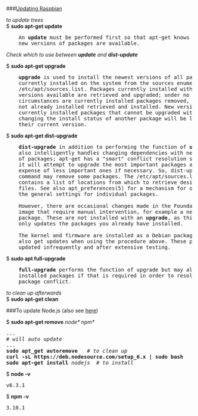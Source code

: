 ###[Updating Raspbian](https://www.youtube.com/watch?v=-6OGuhLtKbU&t=15m52s)

<em>to update trees</em>   
$ <b>sudo apt-get update</b>   
<pre>
    An <b>update</b> must be performed first so that apt-get knows that 
    new versions of packages are available.
</pre>

<em>Check which to use between **update** and **dist-update**</em>  

$ <b>sudo apt-get upgrade</b>   
<pre>
    <b>upgrade</b> is used to install the newest versions of all packages
    currently installed on the system from the sources enumerated in
    /etc/apt/sources.list. Packages currently installed with new
    versions available are retrieved and upgraded; under no
    circumstances are currently installed packages removed, or packages
    not already installed retrieved and installed. New versions of
    currently installed packages that cannot be upgraded without
    changing the install status of another package will be left at
    their current version. 
</pre>

$ <b>sudo apt-get dist-upgrade</b> 
<pre>
    <b>dist-upgrade</b> in addition to performing the function of <b>upgrade</b>,
    also intelligently handles changing dependencies with new versions
    of packages; apt-get has a "smart" conflict resolution system, and
    it will attempt to upgrade the most important packages at the
    expense of less important ones if necessary. So, dist-upgrade
    command may remove some packages. The /etc/apt/sources.list file
    contains a list of locations from which to retrieve desired package
    files. See also apt_preferences(5) for a mechanism for overriding
    the general settings for individual packages.
    
    However, there are occasional changes made in the Foundation's Raspbian 
    image that require manual intervention, for example a newly introduced 
    package. These are not installed with an <b>upgrade</b>, as this command 
    only updates the packages you already have installed.
    
    The kernel and firmware are installed as a Debian package, and so will 
    also get updates when using the procedure above. These packages are 
    updated infrequently and after extensive testing.
</pre>
    
$ <b>sudo apt full-upgrade</b>
<pre>
    <b>full-upgrade</b> performs the function of upgrade but may also remove
    installed packages if that is required in order to resolve a
    package conflict.
</pre>

<em>to clean up afterwards</em>   
$ <b>sudo apt-get clean</b>   


###To update Node.js (also see [here](https://www.raspberrypi.org/forums/viewtopic.php?f=34&t=140747))

$ <b>sudo apt-get remove</b> <em>node* npm*</em>
<pre>
...
# <em>will auto update</em>
...
<b>sudo apt_get autoremove</b>   # <em>to clean up</em>
<b>curl -sL https://deb.nodesource.com/setup_6.x | sudo bash</b>   # <em>'6' is the version number</em>
<b>sudo apt-get install</b> <em>nodejs</em>  # <em>to install</em>
</pre>

$ <b>node -v</b>
<pre>
v6.3.1
</pre>
$ <b>npm -v</b>
<pre>
3.10.1
</pre>
